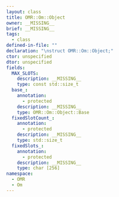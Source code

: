 ```yaml
---
layout: class
title: OMR::Om::Object
owner: __MISSING__
brief: __MISSING__
tags:
  - class
defined-in-file: ""
declaration: "\nstruct OMR::Om::Object;"
ctor: unspecified
dtor: unspecified
fields:
  MAX_SLOTS:
    description: __MISSING__
    type: const std::size_t
  base_:
    annotation:
      - protected
    description: __MISSING__
    type: OMR::Om::Object::Base
  fixedSlotCount_:
    annotation:
      - protected
    description: __MISSING__
    type: std::size_t
  fixedSlots_:
    annotation:
      - protected
    description: __MISSING__
    type: char [256]
namespace:
  - OMR
  - Om
---
```

